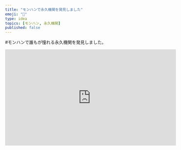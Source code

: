 ```yaml
---
title: "モンハンで永久機関を発見しました"
emoji: "🚂"
type: idea
topics: [モンハン, 永久機関]
published: false
---
```

#モンハンで誰もが憧れる永久機関を発見しました。
<iframe width="560" height="315" src="https://www.youtube.com/embed/dBc01tK4bww?si=PxFEQ4eKuvSneuMZ" title="YouTube video player" frameborder="0" allow="accelerometer; autoplay; clipboard-write; encrypted-media; gyroscope; picture-in-picture; web-share" referrerpolicy="strict-origin-when-cross-origin" allowfullscreen></iframe>
